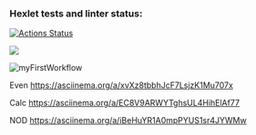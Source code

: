 ### Hexlet tests and linter status:
[![Actions Status](https://github.com/12oprs/java-project-lvl1/workflows/hexlet-check/badge.svg)](https://github.com/12oprs/java-project-lvl1/actions)

<a href="https://codeclimate.com/github/codeclimate/codeclimate/maintainability"><img src="https://api.codeclimate.com/v1/badges/a99a88d28ad37a79dbf6/maintainability" /></a>

![myFirstWorkflow](https://github.com/12oprs/java-project-lvl1/actions/workflows/myFirstWorkflow.yml/badge.svg)

Even
https://asciinema.org/a/xvXz8tbbhJcF7LsjzK1Mu707x

Calc
https://asciinema.org/a/EC8V9ARWYTghsUL4HihElAf77

NOD
https://asciinema.org/a/iBeHuYR1A0mpPYUS1sr4JYWMw

